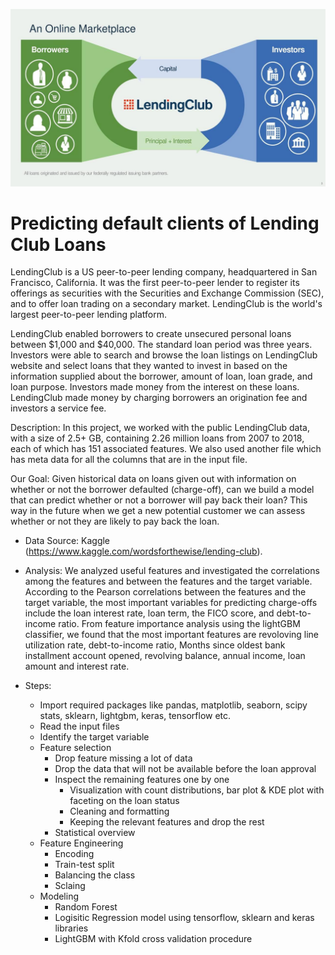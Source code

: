 ![Lending Club](LC.jpg)
# Predicting default clients of Lending Club Loans
LendingClub is a US peer-to-peer lending company, headquartered in San Francisco, California. It was the first peer-to-peer lender to register its offerings as securities with the Securities and Exchange Commission (SEC), and to offer loan trading on a secondary market. LendingClub is the world's largest peer-to-peer lending platform.

LendingClub enabled borrowers to create unsecured personal loans between $1,000 and $40,000. The standard loan period was three years. Investors were able to search and browse the loan listings on LendingClub website and select loans that they wanted to invest in based on the information supplied about the borrower, amount of loan, loan grade, and loan purpose. Investors made money from the interest on these loans. LendingClub made money by charging borrowers an origination fee and investors a service fee.

Description: In this project, we worked with the public LendingClub data, with a size of 2.5+ GB, containing 2.26 million loans from 2007 to 2018, each of which has 151 associated features. We also used another file which has meta data for all the columns that are in the input file.

Our Goal: Given historical data on loans given out with information on whether or not the borrower defaulted (charge-off), can we build a model that can predict whether or not a borrower will pay back their loan? This way in the future when we get a new potential customer we can assess whether or not they are likely to pay back the loan. 

- Data Source: Kaggle (https://www.kaggle.com/wordsforthewise/lending-club). 

- Analysis: We analyzed useful features and investigated the correlations among the features and between the features and the target variable. According to the Pearson correlations between the features and the target variable, the most important variables for predicting charge-offs include the loan interest rate, loan term, the FICO score, and debt-to-income ratio. From feature importance analysis using the lightGBM classifier, we found that the most important features are revoloving line utilization rate, debt-to-income ratio, Months since oldest bank installment account opened, revolving balance, annual income, loan amount and interest rate.

- Steps:
    - Import required packages like pandas, matplotlib, seaborn, scipy stats, sklearn, lightgbm, keras, tensorflow etc.
    - Read the input files
    - Identify the target variable
    - Feature selection
        - Drop feature missing a lot of data
        - Drop the data that will not be available before the loan approval
        - Inspect the remaining features one by one
            - Visualization with count distributions, bar plot & KDE plot with faceting on the loan status
            - Cleaning and formatting
            - Keeping the relevant features and drop the rest
        - Statistical overview 
    - Feature Engineering
      - Encoding
      - Train-test split
      - Balancing the class
      - Sclaing
    - Modeling
      - Random Forest
      - Logisitic Regression model using tensorflow, sklearn and keras libraries
      - LightGBM with Kfold cross validation procedure
      



